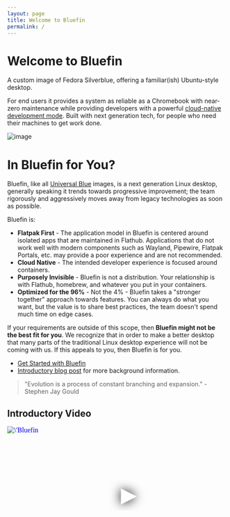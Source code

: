 ```yaml
---
layout: page
title: Welcome to Bluefin
permalink: /
---
```


# Welcome to Bluefin

A custom image of Fedora Silverblue, offering a familiar(ish) Ubuntu-style desktop. 

For end users it provides a system as reliable as a Chromebook with near-zero maintenance while providing developers with a powerful [cloud-native development mode](bluefin-dx). Built with next generation tech, for people who need their machines to get work done. 

![image](https://github.com/ublue-os/bluefin/assets/1264109/b093bdec-40dc-48d2-b8ff-fcf0df390e8c)

# In Bluefin for You?

Bluefin, like all [Universal Blue](https://universal-blue.org) images, is a next generation Linux desktop, generally speaking it trends towards progressive improvement; the team rigorously and aggressively moves away from legacy technologies as soon as possible.

Bluefin is:

- **Flatpak First** - The application model in Bluefin is centered around isolated apps that are maintained in Flathub. Applications that do not work well with modern components such as Wayland, Pipewire, Flatpak Portals, etc. may provide a poor experience and are not recommended. 
- **Cloud Native** - The intended developer experience is focused around containers.
- **Purposely Invisible** - Bluefin is not a distribution. Your relationship is with Flathub, homebrew, and whatever you put in your containers. 
- **Optimized for the 96%** - Not the 4% - Bluefin takes a "stronger together" approach towards features. You can always do what you want, but the value is to share best practices, the team doesn't spend much time on edge cases.

If your requirements are outside of this scope, then **Bluefin might not be the best fit for you**. We recognize that in order to make a better desktop that many parts of the traditional Linux desktop experience will not be coming with us. If this appeals to you, then Bluefin is for you.

- [Get Started with Bluefin](introduction)
- [Introductory blog post](https://www.ypsidanger.com/announcing-project-bluefin/) for more background information.

> "Evolution is a process of constant branching and expansion." - Stephen Jay Gould

## Introductory Video

<iframe width="560" height="315" src="https://www.youtube.com/embed/Nz-yyDwTfRM&autoplay=1" srcdoc="<style>*{padding:0;margin:0;overflow:hidden}html,body{height:100%}img,span{position:absolute;width:100%;top:0;bottom:0;margin:auto}span{height:1.5em;text-align:center;font:48px/1.5 sans-serif;color:white;text-shadow:0 0 0.5em black}</style><a href=https://www.youtube.com/embed/3_yyyUMecwo?autoplay=1><img src=https://img.youtube.com/vi/Nz-yyDwTfRM/hqdefault.jpg alt=\'Bluefin Linux introduction\'><span>▶</span></a>" frameborder="0" allow="accelerometer; autoplay; encrypted-media; gyroscope; picture-in-picture" allowfullscreen title="Bluefin Linux introduction"></iframe>
